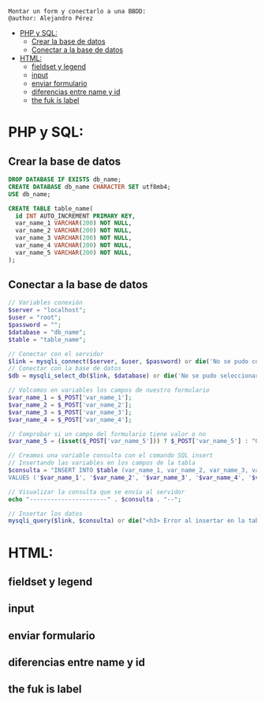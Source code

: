     Montar un form y conectarlo a una BBDD:    
    @author: Alejandro Pérez


- [PHP y SQL:](#php-y-sql)
  - [Crear la base de datos](#crear-la-base-de-datos)
  - [Conectar a la base de datos](#conectar-a-la-base-de-datos)
- [HTML:](#html)
  - [fieldset y legend](#fieldset-y-legend)
  - [input](#input)
  - [enviar formulario](#enviar-formulario)
  - [diferencias entre name y id](#diferencias-entre-name-y-id)
  - [the fuk is label](#the-fuk-is-label)


# PHP y SQL:
## Crear la base de datos

```sql
DROP DATABASE IF EXISTS db_name;
CREATE DATABASE db_name CHARACTER SET utf8mb4;
USE db_name;

CREATE TABLE table_name(
  id INT AUTO_INCREMENT PRIMARY KEY,
  var_name_1 VARCHAR(200) NOT NULL,
  var_name_2 VARCHAR(200) NOT NULL,
  var_name_3 VARCHAR(200) NOT NULL,
  var_name_4 VARCHAR(200) NOT NULL,
  var_name_5 VARCHAR(200) NOT NULL,
);
```

## Conectar a la base de datos

```php
// Variables conexión
$server = "localhost";
$user = "root";
$password = "";
$database = "db_name";
$table = "table_name";

// Conectar con el servidor
$link = mysqli_connect($server, $user, $password) or die('No se pudo conectar: ' . mysqli_error($link));
// Conectar con la base de datos
$db = mysqli_select_db($link, $database) or die('No se pudo seleccionar la base de datos');

// Volcamos en variables los campos de nuestro formulario
$var_name_1 = $_POST['var_name_1'];
$var_name_2 = $_POST['var_name_2'];
$var_name_3 = $_POST['var_name_3'];
$var_name_4 = $_POST['var_name_4'];

// Comprobar si un campo del formulario tiene valor o no
$var_name_5 = (isset($_POST['var_name_5'])) ? $_POST['var_name_5'] : "OTHER VALUE";

// Creamos una variable consulta con el comando SQL insert
// Insertando las variables en los campos de la tabla
$consulta = "INSERT INTO $table (var_name_1, var_name_2, var_name_3, var_name_4, var_name_5) 
VALUES ('$var_name_1', '$var_name_2', '$var_name_3', '$var_name_4', '$var_name_5')";

// Visualizar la consulta que se envía al servidor 
echo "----------------------" . $consulta . "--";

// Insertar los datos
mysqli_query($link, $consulta) or die("<h3> Error al insertar en la tabla </h3>");
```

# HTML:
## fieldset y legend
## input
## enviar formulario
## diferencias entre name y id
## the fuk is label